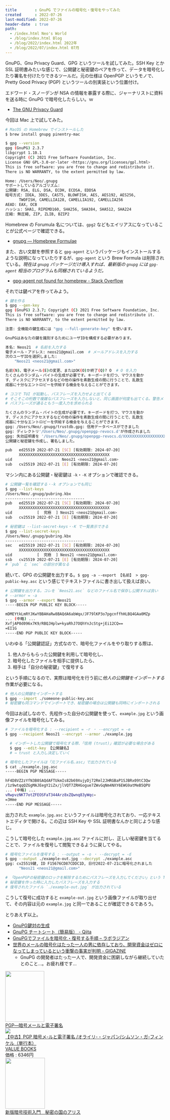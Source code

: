 ```yaml
---
title        : GnuPG でファイルの暗号化・復号をやってみた
created      : 2022-07-26
last-modified: 2022-07-26
header-date  : true
path:
  - /index.html Neo's World
  - /blog/index.html Blog
  - /blog/2022/index.html 2022年
  - /blog/2022/07/index.html 07月
---
```


GnuPG、Gnu Privacy Guard、GPG というツールを試してみた。SSH Key とか SSL 証明書みたいな感じで、公開鍵と秘密鍵のペアを作って、データを暗号化したり署名を付けたりできるツールだ。元の仕様は OpenPGP というモノで、Pretty Good Privacy (PGP) というツールの別実装という位置付け。

エドワード・スノーデンが NSA の情報を暴露する際に、ジャーナリストに資料を送る時に GnuPG で暗号化したらしい。ｗ

- [The GNU Privacy Guard](https://gnupg.org/)

今回は Mac 上で試してみた。

```bash
# MacOS の Homebrew でインストールした
$ brew install gnupg pinentry-mac

$ gpg --version
gpg (GnuPG) 2.3.7
libgcrypt 1.10.1
Copyright (C) 2021 Free Software Foundation, Inc.
License GNU GPL-3.0-or-later <https://gnu.org/licenses/gpl.html>
This is free software: you are free to change and redistribute it.
There is NO WARRANTY, to the extent permitted by law.

Home: /Users/Neo/.gnupg
サポートしているアルゴリズム:
公開鍵: RSA, ELG, DSA, ECDH, ECDSA, EDDSA
暗号方式: IDEA, 3DES, CAST5, BLOWFISH, AES, AES192, AES256,
      TWOFISH, CAMELLIA128, CAMELLIA192, CAMELLIA256
AEAD: EAX, OCB
ハッシュ: SHA1, RIPEMD160, SHA256, SHA384, SHA512, SHA224
圧縮: 無圧縮, ZIP, ZLIB, BZIP2
```

Homebrew の Forumula 名については、`gpg2` などもエイリアスになっていることが公式ページで確認できる。

- [gnupg — Homebrew Formulae](https://formulae.brew.sh/formula/gnupg)

また、古い文献を参照すると `gpg-agent` というパッケージもインストールするような説明になっていたりするが、`gpg-agent` という Brew Formula は削除されている。*現在は `gnupg` パッケージだけ導入すれば、最新版の `gnupg` には `gpg-agent` 相当のプログラムも同梱されているようだ。*

- [gpg-agent not found for homebrew - Stack Overflow](https://stackoverflow.com/questions/52435650/gpg-agent-not-found-for-homebrew)

それでは鍵ペアを作ってみよう。

```bash
# 鍵を作る
$ gpg --gen-key
gpg (GnuPG) 2.3.7; Copyright (C) 2021 Free Software Foundation, Inc.
This is free software: you are free to change and redistribute it.
There is NO WARRANTY, to the extent permitted by law.

注意: 全機能の鍵生成には "gpg --full-generate-key" を使います。

GnuPGはあなたの鍵を識別するためにユーザIDを構成する必要があります。

本名: Neos21  # 名前を入力する
電子メール・アドレス: neos21@gmail.com  # メールアドレスを入力する
次のユーザIDを選択しました:
    "Neos21 <neos21@gmail.com>"

名前(N)、電子メール(E)の変更、またはOK(O)か終了(Q)? O  # O を入力
たくさんのランダム・バイトの生成が必要です。キーボードを打つ、マウスを動か
す、ディスクにアクセスするなどの他の操作を素数生成の間に行うことで、乱数生
成器に十分なエントロピーを供給する機会を与えることができます。

# ココで TUI が起動し、パスフレーズを入力せよと出てくる
# そこそこの桁数で複雑なパスフレーズを入力しないと、同じ画面が何度も出てくる。警告メッセージなどがないので分かりにくい
# パスフレーズが通るともう一度入力を求められる

たくさんのランダム・バイトの生成が必要です。キーボードを打つ、マウスを動か
す、ディスクにアクセスするなどの他の操作を素数生成の間に行うことで、乱数生
成器に十分なエントロピーを供給する機会を与えることができます。
gpg: /Users/Neo/.gnupg/trustdb.gpg: 信用データベースができました
gpg: ディレクトリ'/Users/Neo/.gnupg/openpgp-revocs.d'が作成されました
gpg: 失効証明書を '/Users/Neo/.gnupg/openpgp-revocs.d/XXXXXXXXXXXXXXXXXXXXXXXXXXXXXXXXXXXXXXXX.rev' に保管しました。
公開鍵と秘密鍵を作成し、署名しました。

pub   ed25519 2022-07-21 [SC] [有効期限: 2024-07-20]
      XXXXXXXXXXXXXXXXXXXXXXXXXXXXXXXXXXXXXXXX
uid                      Neos21 <neos21@gmail.com>
sub   cv25519 2022-07-21 [E] [有効期限: 2024-07-20]
```

マシン内にある公開鍵・秘密鍵は `-k`・`-K` オプションで確認できる。

```bash
# 公開鍵一覧を確認する・-k オプションでも同じ
$ gpg --list-keys
/Users/Neo/.gnupg/pubring.kbx
-----------------------------------
pub   ed25519 2022-07-21 [SC] [有効期限: 2024-07-20]
      XXXXXXXXXXXXXXXXXXXXXXXXXXXXXXXXXXXXXXXX
uid           [  究極  ] Neos21 <neos21@gmail.com>
sub   cv25519 2022-07-21 [E] [有効期限: 2024-07-20]

# 秘密鍵は --list-secret-keys・-K で一覧表示できる
$ gpg --list-secret-keys
/Users/Neo/.gnupg/pubring.kbx
-----------------------------------
sec   ed25519 2022-07-21 [SC] [有効期限: 2024-07-20]
      XXXXXXXXXXXXXXXXXXXXXXXXXXXXXXXXXXXXXXXX
uid           [  究極  ] Neos21 <neos21@gmail.com>
ssb   cv25519 2022-07-21 [E] [有効期限: 2024-07-20]
# `pub` と `sec` の部分が異なる
```

続いて、GPG の公開鍵を出力する。`$ gpg -a --export 【名前】 > gpg-public-key.asc` という感じでテキストファイルに書き出して扱えば良い。

```bash
# 公開鍵を出力する。コレを `Neos21.asc` などのファイル名で保存し公開すれば良い
# --armor = -a
$ gpg --armor --export Neos21
-----BEGIN PGP PUBLIC KEY BLOCK-----

mDMEYtkLmRYJKwYBBAHaRw8BAQdA6abWqx/JF79lKP3o7pgcnffhHLBQ4GAa0MZp
... (中略) ...
XvfjAP0d096x7K9/RBQJHplw+kyaRhJ7OQhYnJcStg+jEi12CQ==
=EI1G
-----END PGP PUBLIC KEY BLOCK-----
```

いわゆる「公開鍵認証」方式なので、暗号化ファイルをやり取りする際は、

1. 他人からもらった公開鍵を利用して暗号化し、
2. 暗号化したファイルを相手に提供したら、
3. 相手は「自分の秘密鍵」で復号する

という手順になるので、実際は暗号化を行う前に*他人の公開鍵をインポートする*作業が必要になる。

```bash
# 他人の公開鍵をインポートする
$ gpg --import ./someone-public-key.asc
# 秘密鍵も同コマンドでインポートでき、秘密鍵の場合は公開鍵も同時にインポートされる
```

今回はお試しなので、先程作った自分の公開鍵を使って、`example.jpg` という画像ファイルを暗号化してみる。

```bash
# ファイルを暗号化する : --recipient = -r ・ --encrypt = -e
$ gpg --recipient Neos21 --encrypt --armor ./example.jpg

  # インポートした公開鍵で暗号化する際、「信用 (trust)」確認が必要な場合がある
  $ gpg --edit-key 【公開鍵名】
  # → trust と入力し決定していく

# 暗号化したファイルは「元ファイル名.asc」で出力されている
$ cat ./example.jpg.asc
-----BEGIN PGP MESSAGE-----

hF4D8VZ2zYfN3B0SAQdAFTUkmIs82b69XujyDj72Rml2JHRGBaP1SJBRx09tC3Qw
/1z9wtqqQZGgMAJEegY2iZx/jlVQT7ZRHGogue7ZWvGqNm4NXY6EWG9atMeB5QPU
... (中略) ...
vRwpvzNKT7otZFEOSFaT344Arz8xZQwnq83yWqc=
=3Hme
-----END PGP MESSAGE-----
```

出力された `example.jpg.asc` というファイルは暗号化されており、一応テキストエディタで開ける。この辺は SSH Key や SSL 証明書なんかと同じような感じ。

こうして暗号化した `example.jpg.asc` ファイルに対し、正しい秘密鍵を当てることで、ファイルを復号して閲覧できるように戻してやる。

```bash
# 暗号化ファイルを復号する : --output = -o ・ --decrypt = -d
$ gpg --output ./example-out.jpg --decrypt ./example.asc
gpg: cv25519鍵, ID F15676CD87CDDC1D, 日付2022-07-21に暗号化されました
      "Neos21 <neos21@gmail.com>"

# 「OpenPGPの秘密鍵のロックを解除するためにパスフレーズを入力してください」という TUI が出てくる
# 秘密鍵を作った時に入力したパスフレーズを入力する
# 復号されたファイル `./example-out.jpg` が出力されている
```

こうして復号に成功すると `example-out.jpg` という画像ファイルが取り出せて、その内容は元の `example.jpg` と同一であることが確認できるであろう。

とりあえず以上。

- [GnuPG鍵対の生成](https://vinelinux.org/docs/vine6/developers-guide/gpg-gen-key.html)
- [GnuPG チートシート（簡易版） - Qiita](https://qiita.com/spiegel-im-spiegel/items/079d69282166281eb946)
- [GnuPGでファイルを暗号化・復号する手順 – ラボラジアン](https://laboradian.com/encrypt-with-gpg/)
- [世界のメールの暗号化はたった一人の男に依存しており、開発資金はゼロになってしまっているという衝撃の事実が判明 - GIGAZINE](https://gigazine.net/news/20150206-world-email-encryption-one-guy/)
  - GnuPG の開発者はたった一人で、開発資金に困窮しながら継続していたとのこと…。お疲れ様です…

<div class="ad-amazon">
  <div class="ad-amazon-image">
    <a href="https://www.amazon.co.jp/dp/4900900028?tag=neos21-22&amp;linkCode=osi&amp;th=1&amp;psc=1">
      <img src="https://m.media-amazon.com/images/I/5132396FFQL._SL160_.jpg" width="123" height="160">
    </a>
  </div>
  <div class="ad-amazon-info">
    <div class="ad-amazon-title">
      <a href="https://www.amazon.co.jp/dp/4900900028?tag=neos21-22&amp;linkCode=osi&amp;th=1&amp;psc=1">PGP―暗号メールと電子署名</a>
    </div>
  </div>
</div>

<div class="ad-rakuten">
  <div class="ad-rakuten-image">
    <a href="https://hb.afl.rakuten.co.jp/hgc/g00rakq2.waxyc16c.g00rakq2.waxydc7c/?pc=https%3A%2F%2Fitem.rakuten.co.jp%2Fvaboo%2Fsvox220527-0283%2F&amp;m=http%3A%2F%2Fm.rakuten.co.jp%2Fvaboo%2Fi%2F19497866%2F">
      <img src="https://thumbnail.image.rakuten.co.jp/@0_mall/vaboo/cabinet/noimage.jpg?_ex=128x128">
    </a>
  </div>
  <div class="ad-rakuten-info">
    <div class="ad-rakuten-title">
      <a href="https://hb.afl.rakuten.co.jp/hgc/g00rakq2.waxyc16c.g00rakq2.waxydc7c/?pc=https%3A%2F%2Fitem.rakuten.co.jp%2Fvaboo%2Fsvox220527-0283%2F&amp;m=http%3A%2F%2Fm.rakuten.co.jp%2Fvaboo%2Fi%2F19497866%2F">【中古】PGP 暗号メ-ルと電子署名 /オライリ-・ジャパン/シムソン・ガ-フィンケル（単行本）</a>
    </div>
    <div class="ad-rakuten-shop">
      <a href="https://hb.afl.rakuten.co.jp/hgc/g00rakq2.waxyc16c.g00rakq2.waxydc7c/?pc=https%3A%2F%2Fwww.rakuten.co.jp%2Fvaboo%2F&amp;m=http%3A%2F%2Fm.rakuten.co.jp%2Fvaboo%2F">VALUE BOOKS</a>
    </div>
    <div class="ad-rakuten-price">価格 : 6346円</div>
  </div>
</div>

<div class="ad-amazon">
  <div class="ad-amazon-image">
    <a href="https://www.amazon.co.jp/dp/B00H372H18?tag=neos21-22&amp;linkCode=osi&amp;th=1&amp;psc=1">
      <img src="https://m.media-amazon.com/images/I/51njmeGhpKL._SL160_.jpg" width="125" height="160">
    </a>
  </div>
  <div class="ad-amazon-info">
    <div class="ad-amazon-title">
      <a href="https://www.amazon.co.jp/dp/B00H372H18?tag=neos21-22&amp;linkCode=osi&amp;th=1&amp;psc=1">新版暗号技術入門　秘密の国のアリス</a>
    </div>
  </div>
</div>
